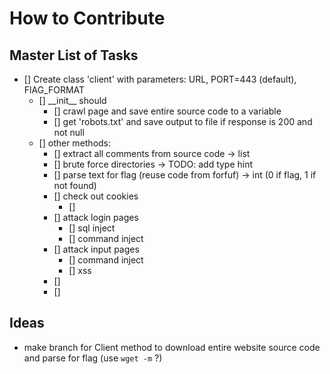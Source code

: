 # How to Contribute

## Master List of Tasks

- [] Create class 'client' with parameters: URL, PORT=443 (default), FlAG_FORMAT
    - [] \_\_init\_\_ should
        - [] crawl page and save entire source code to a variable
        - [] get 'robots.txt' and save output to file if response is 200 and not null
    - [] other methods: 
        - [] extract all comments from source code -> list
        - [] brute force directories -> TODO: add type hint 
        - [] parse text for flag (reuse code from forfuf) -> int (0 if flag, 1 if not found)
        - [] check out cookies
            - [] 
        - [] attack login pages
            - [] sql inject
            - [] command inject
        - [] attack input pages
            - [] command inject
            - [] xss
        - [] 
        - [] 

## Ideas
- make branch for Client method to download entire website source code
    and parse for flag (use `wget -m` ?)